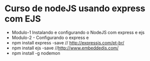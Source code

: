 # Curso de nodeJS usando express com EJS
- Modulo-1 Instalando e configurando o NodeJS com express e ejs
- Modulo-2 - Configurando o express e 
- npm install express -save // http://expressjs.com/pt-br/
- npm install ejs -save //http://www.embeddedjs.com/
- npm install -g nodemon 